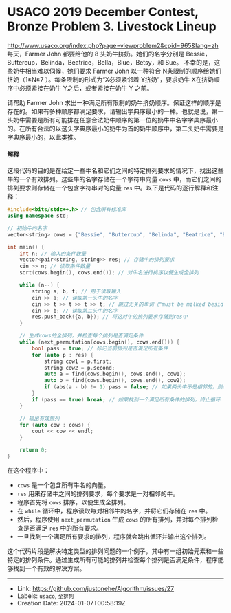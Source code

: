 # USACO 2019 December Contest, Bronze Problem 3. Livestock Lineup

http://www.usaco.org/index.php?page=viewproblem2&cpid=965&lang=zh
每天，Farmer John 都要给他的 8 头奶牛挤奶。她们的名字分别是 Bessie，Buttercup，Belinda，Beatrice，Bella，Blue，Betsy，和 Sue。
不幸的是，这些奶牛相当难以伺候，她们要求 Farmer John 以一种符合 N条限制的顺序给她们挤奶（1≤N≤7
）。每条限制的形式为“X必须紧邻着 Y挤奶”，要求奶牛 X在挤奶顺序中必须紧接在奶牛 Y之后，或者紧接在奶牛 Y 之前。

请帮助 Farmer John 求出一种满足所有限制的奶牛挤奶顺序。保证这样的顺序是存在的。如果有多种顺序都满足要求，请输出字典序最小的一种。也就是说，第一头奶牛需要是所有可能排在任意合法奶牛顺序的第一位的奶牛中名字字典序最小的。在所有合法的以这头字典序最小的奶牛为首的奶牛顺序中，第二头奶牛需要是字典序最小的，以此类推。
#### 解释
这段代码的目的是在给定一些牛名和它们之间的特定排列要求的情况下，找出这些牛的一个有效排列。这些牛的名字存储在一个字符串向量 `cows` 中，而它们之间的排列要求则存储在一个包含字符串对的向量 `res` 中。以下是代码的逐行解释和注释：

```cpp
#include<bits/stdc++.h> // 包含所有标准库
using namespace std;

// 初始牛的名字
vector<string> cows = {"Bessie", "Buttercup", "Belinda", "Beatrice", "Bella", "Blue", "Betsy", "Sue"};

int main() {
    int n; // 输入的条件数量
    vector<pair<string, string>> res; // 存储牛的排列要求
    cin >> n; // 读取条件数量
    sort(cows.begin(), cows.end()); // 对牛名进行排序以便生成全排列

    while (n--) {
        string a, b, t; // 用于读取输入
        cin >> a; // 读取第一头牛的名字
        cin >> t >> t >> t >> t; // 跳过无关的单词（"must be milked beside"）
        cin >> b; // 读取第二头牛的名字
        res.push_back({a, b}); // 将这对牛的排列要求存储到res中
    }

    // 生成cows的全排列，并检查每个排列是否满足条件
    while (next_permutation(cows.begin(), cows.end())) {
        bool pass = true; // 标记当前排列是否满足所有条件
        for (auto p : res) {
            string cow1 = p.first;
            string cow2 = p.second;
            auto a = find(cows.begin(), cows.end(), cow1);
            auto b = find(cows.begin(), cows.end(), cow2);
            if (abs(a - b) != 1) pass = false; // 如果两头牛不是相邻的，则这个排列不满足条件
        }
        if (pass == true) break; // 如果找到一个满足所有条件的排列，终止循环
    }

    // 输出有效排列
    for (auto cow : cows) {
        cout << cow << endl;
    }

    return 0;
}
```

在这个程序中：

- `cows` 是一个包含所有牛名的向量。
- `res` 用来存储牛之间的排列要求，每个要求是一对相邻的牛。
- 程序首先将 `cows` 排序，以便生成全排列。
- 在 `while` 循环中，程序读取每对相邻牛的名字，并将它们存储在 `res` 中。
- 然后，程序使用 `next_permutation` 生成 `cows` 的所有排列，并对每个排列检查是否满足 `res` 中的所有要求。
- 一旦找到一个满足所有要求的排列，程序就会跳出循环并输出这个排列。

这个代码片段是解决特定类型的排列问题的一个例子，其中有一组初始元素和一些特定的排列条件。通过生成所有可能的排列并检查每个排列是否满足条件，程序能够找到一个有效的解决方案。

---

* Link: https://github.com/justonehe/Algorithm/issues/27
* Labels: `usaco`, `全排列`
* Creation Date: 2024-01-07T00:58:19Z
